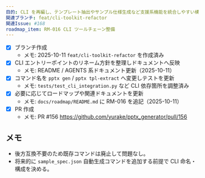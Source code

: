 ```yaml
---
目的: CLI を再編し、テンプレート抽出やサンプル仕様生成など支援系機能を統合しやすい構成にする
関連ブランチ: feat/cli-toolkit-refactor
関連Issue: #168
roadmap_item: RM-016 CLI ツールチェーン整備
---
```


- [x] ブランチ作成
  - メモ: 2025-10-11 `feat/cli-toolkit-refactor` を作成済み
- [x] CLI エントリーポイントのリネーム方針を整理しドキュメントへ反映
  - メモ: README / AGENTS 系ドキュメント更新（2025-10-11）
- [x] コマンド名を `pptx gen` / `pptx tpl-extract` へ変更しテストを更新
  - メモ: `tests/test_cli_integration.py` など CLI 依存箇所を調整済み
- [x] 必要に応じてロードマップや関連ドキュメントを更新
  - メモ: `docs/roadmap/README.md` に RM-016 を追記（2025-10-11）
- [x] PR 作成
  - メモ: PR #156 https://github.com/yurake/pptx_generator/pull/156

## メモ
- 後方互換不要のため既存コマンドは廃止して問題なし。
- 将来的に `sample_spec.json` 自動生成コマンドを追加する前提で CLI 命名・構成を決める。
